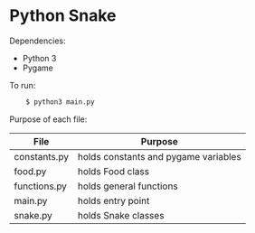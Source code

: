 # Python Snake

Dependencies:

* Python 3
* Pygame

To run: 

```bash
    $ python3 main.py
```

Purpose of each file:

| File | Purpose |
|------|---------|
| constants.py | holds constants and pygame variables |
| food.py      | holds Food class |
| functions.py | holds general functions |
| main.py      | holds entry point |
| snake.py     | holds Snake classes |


